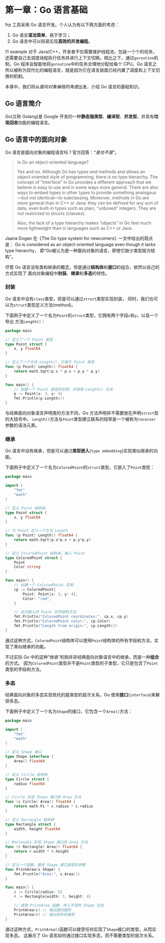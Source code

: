 # 第一章：Go 语言基础

frp 工具采用 Go 语言开发。个人认为有以下两方面的考虑：

1. Go 语言**语法简单**，易于学习；
2. Go 语言中可以轻易实现**高效的并发编程**。

!!! example
    对于 Java/C++，开发者不仅需要维护线程池，包装一个个的任务，还需要自己去调度线程执行任务并进行上下文切换。相比之下，通过`goroutine`机制，Go 程序会智能地将`goroutine`中的任务合理地分配给每个 CPU。Go 语言之所以被称为现代化的编程语言，就是因为它在语言层面已经内置了调度和上下文切换的机制。

本章中，我们将从*面向对象编程的角度*出发，介绍 Go 语言的基础知识。

## **Go 语言简介**

Go(又称 Golang)是 Google 开发的一种**静态强类型**、**编译型**、**并发型**，并具有**垃圾回收**功能的编程语言。

## **Go 语言中的面向对象**

Go 语言是面向对象的编程语言吗？官方回答：“*是也不是*”。

>Is Go an object-oriented language?
>
>Yes and no. Although Go has types and methods and allows an object-oriented
>style of programming, there is no type hierarchy. The concept of “interface” in
>Go provides a different approach that we believe is easy to use and in some
>ways more general. There are also ways to embed types in other types to provide
>something analogous—but not identical—to subclassing. Moreover, methods in Go
>are more general than in C++ or Java: they can be defined for any sort of data,
>even built-in types such as plain, “unboxed” integers. They are not restricted
>to structs (classes).
>
>Also, the lack of a type hierarchy makes “objects” in Go feel much more
>lightweight than in languages such as C++ or Java.

Jaana Dogan 在《The Go type system for newcomers》一文中给出的观点是：
Go is considered as an object-oriented language even though it lacks type
hierarchy，
即“Go被认为是一种面向对象的语言，即使它缺少类型层次结构”。

尽管 Go 语言没有类和继承的概念，但是通过**结构体**和**接口**的组合，依然以自己的方式实现了
面向对象编程中**封装**、**继承**和**多态**的特性。

### **封装**

Go 语言中没有`class`类型，但是可以通过`struct`类型实现封装，
同时，我们也可以为`struct`类型定义方法(method)。

下面例子中定义了一个名为`Point`的`struct`类型，它拥有两个字段`x`和`y`，以及一个导出
方法`Length()`：

```go
package main

// 定义了一个 Point 类型
type Point struct {
    x, y float64
}

// 定义了一个方法 Length()，它属于 Point 类型
func (p Point) Length() float64 {
    return math.Sqrt(p.x * p.x + p.y * p.y)
}

func main() {
    // 创建一个 Point 类型的实例，并调用 Length() 方法
    p := Point{x: 3, y: 4}
    fmt.Println(p.Length())
}
```

与经典面向对象语言声明类的方法不同，Go 方法声明并不需要放在声明`struct`型的大括号中。
`Length()`方法与`Point`类型建立联系的纽带是一个被称为`receiver`参数的语法元素。

### **继承**

Go 语言中没有继承，但是可以通过**类型嵌入**(`type embedding`)实现类似继承的功能。

下面例子中定义了一个名为`ColoredPoint`的`struct`类型，它嵌入了`Point`类型：

```go
package main

import (
    "fmt"
    "math"
)

// 定义 Point 结构体
type Point struct {
    x, y float64
}

// 为 Point 定义一个方法 Length
func (p Point) Length() float64 {
    return math.Sqrt(p.x*p.x + p.y*p.y)
}

// 定义 ColoredPoint 结构体，嵌入 Point
type ColoredPoint struct {
    Point
    Color string
}

func main() {
    // 创建一个 ColoredPoint 实例
    cp := ColoredPoint{
        Point: Point{x: 3, y: 4},
        Color: "red",
    }

    // 访问嵌入的 Point 的字段和方法
    fmt.Println("ColoredPoint coordinates:", cp.x, cp.y)
    fmt.Println("ColoredPoint color:", cp.Color)
    fmt.Println("Length from origin:", cp.Length())
}
```

通过这种方式，`ColoredPoint`结构体可以使用`Point`结构体的所有字段和方法，实现了类似继承的功能。

不过实际 Go 中的这种“继承”机制并非经典面向对象语言中的继承，而是一种**组合**的方式。
因为`ColoredPoint`类型并不是`Point`类型的子类型，它只是包含了`Point`类型的字段和方法。

### **多态**

经典面向对象的多态实现依托的是类型的层次关系。Go 使用**接口**(`interface`)来解锁多态。

下面例子中定义了一个名为`Shape`的接口，它包含一个`Area()`方法：

```go
package main

import (
    "fmt"
    "math"
)

// 定义 Shape 接口
type Shape interface {
    Area() float64
}

// 定义 Circle 结构体
type Circle struct {
    radius float64
}

// Circle 实现 Shape 接口的 Area 方法
func (c Circle) Area() float64 {
    return math.Pi * c.radius * c.radius
}

// 定义 Rectangle 结构体
type Rectangle struct {
    width, height float64
}

// Rectangle 实现 Shape 接口的 Area 方法
func (r Rectangle) Area() float64 {
    return r.width * r.height
}

// 定义一个函数，接受 Shape 接口类型的参数
func PrintArea(s Shape) {
    fmt.Println("Area:", s.Area())
}

func main() {
    c := Circle{radius: 5}
    r := Rectangle{width: 3, height: 4}

    // 调用 PrintArea 函数，传入不同的 Shape 实现
    PrintArea(c) // 输出圆的面积
    PrintArea(r) // 输出矩形的面积
}
```

通过这种方式，`PrintArea()`函数可以接受任何实现了`Shape`接口的类型，从而实现多态。
这展示了 Go 语言如何通过接口实现多态，而不需要类型的层次关系。
